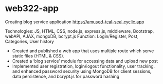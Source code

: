 # web322-app
Creating blog service application
https://amused-teal-seal.cyclic.app

Technologies: JS, HTML, CSS,  node.js, express.js, middleware, Bootstrap, webAPI, AJAX, mongoDB, bcrypt.js
Function: Login/Register, Post, Categories,  User history

- Created and published a web app that uses multiple route which serve static files (HTML & CSS). 
- Created a ‘blog service’ module for accessing data and upload new post 
- Implemented user registration, login/logout functionality, user tracking, and enhanced password security using MongoDB for client sessions, data persistence, and bcrypt.js for password hashing
